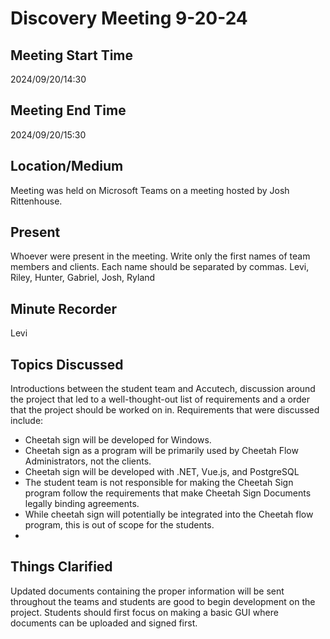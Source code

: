 # Discovery Meeting 9-20-24

## Meeting Start Time

2024/09/20/14:30

## Meeting End Time

2024/09/20/15:30

## Location/Medium

Meeting was held on Microsoft Teams on a meeting hosted by Josh Rittenhouse.

## Present

Whoever were present in the meeting. Write only the first names of team members and clients. Each name should be separated by commas.
Levi, Riley, Hunter, Gabriel, Josh, Ryland

## Minute Recorder

Levi

## Topics Discussed

Introductions between the student team and Accutech, discussion around the project that led to a well-thought-out list 
of requirements and a order that the project should be worked on in. Requirements that were discussed include:
- Cheetah sign will be developed for Windows.
- Cheetah sign as a program will be primarily used by Cheetah Flow Administrators, not the clients.
- Cheetah sign will be developed with .NET, Vue.js, and PostgreSQL
- The student team is not responsible for making the Cheetah Sign program follow the requirements that make Cheetah Sign Documents legally binding agreements.
- While cheetah sign will potentially be integrated into the Cheetah flow program, this is out of scope for the students.
- 

## Things Clarified

Updated documents containing the proper information will be sent throughout the teams and students are good to begin development on the project. Students should first focus on making a basic GUI where documents can be uploaded and signed first.

